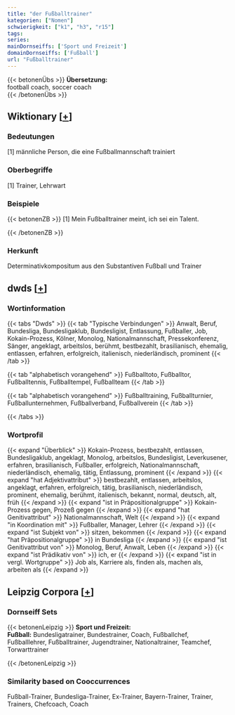 ```yaml
---
title: "der Fußballtrainer"
kategorien: ["Nomen"]
schwierigkeit: ["k1", "h3", "r15"]
tags:
series:
mainDornseiffs: ['Sport und Freizeit']
domainDornseiffs: ['Fußball']
url: "Fußballtrainer"
---
```


{{< betonenÜbs >}}
**Übersetzung:**  
football coach, soccer coach  
{{< /betonenÜbs >}}

## Wiktionary [[+](https://de.wiktionary.org/wiki/Fußballtrainer)]

### Bedeutungen
[1] männliche Person, die eine Fußballmannschaft trainiert  

### Oberbegriffe
[1] Trainer, Lehrwart  

### Beispiele
{{< betonenZB >}}
[1] Mein Fußballtrainer meint, ich sei ein Talent.  

{{< /betonenZB >}}
### Herkunft
Determinativkompositum aus den Substantiven Fußball und Trainer  



## dwds [[+](https://www.dwds.de/wb/Fußballtrainer)]

### Wortinformation
{{< tabs "Dwds" >}}
{{< tab "Typische Verbindungen" >}}
Anwalt, Beruf, Bundesliga, Bundesligaklub, Bundesligist, Entlassung, Fußballer, Job, Kokain-Prozess, Kölner, Monolog, Nationalmannschaft, Pressekonferenz, Sänger, angeklagt, arbeitslos, berühmt, bestbezahlt, brasilianisch, ehemalig, entlassen, erfahren, erfolgreich, italienisch, niederländisch, prominent
{{< /tab >}}

{{< tab "alphabetisch vorangehend" >}}
Fußballtoto, Fußballtor, Fußballtennis, Fußballtempel, Fußballteam
{{< /tab >}}

{{< tab "alphabetisch vorangehend" >}}
Fußballtraining, Fußballturnier, Fußballunternehmen, Fußballverband, Fußballverein
{{< /tab >}}

{{< /tabs >}}

### Wortprofil
{{< expand "Überblick" >}} Kokain-Prozess, bestbezahlt, entlassen, Bundesligaklub, angeklagt, Monolog, arbeitslos, Bundesligist, Leverkusener, erfahren, brasilianisch, Fußballer, erfolgreich, Nationalmannschaft, niederländisch, ehemalig, tätig, Entlassung, prominent {{< /expand >}}
{{< expand "hat Adjektivattribut" >}} bestbezahlt, entlassen, arbeitslos, angeklagt, erfahren, erfolgreich, tätig, brasilianisch, niederländisch, prominent, ehemalig, berühmt, italienisch, bekannt, normal, deutsch, alt, früh {{< /expand >}}
{{< expand "ist in Präpositionalgruppe" >}} Kokain-Prozess gegen, Prozeß gegen {{< /expand >}}
{{< expand "hat Genitivattribut" >}} Nationalmannschaft, Welt {{< /expand >}}
{{< expand "in Koordination mit" >}} Fußballer, Manager, Lehrer {{< /expand >}}
{{< expand "ist Subjekt von" >}} sitzen, bekommen {{< /expand >}}
{{< expand "hat Präpositionalgruppe" >}} in Bundesliga {{< /expand >}}
{{< expand "ist Genitivattribut von" >}} Monolog, Beruf, Anwalt, Leben {{< /expand >}}
{{< expand "ist Prädikativ von" >}} ich, er {{< /expand >}}
{{< expand "ist in vergl. Wortgruppe" >}} Job als, Karriere als, finden als, machen als, arbeiten als {{< /expand >}}

## Leipzig Corpora [[+](https://corpora.uni-leipzig.de/en/res?word=Fußballtrainer&corpusId=deu_newscrawl-public_2018)]

### Dornseiff Sets
{{< betonenLeipzig >}}
**Sport und Freizeit:**  
**Fußball:** Bundesligatrainer, Bundestrainer, Coach, Fußballchef, Fußballlehrer, Fußballtrainer, Jugendtrainer, Nationaltrainer, Teamchef, Torwarttrainer  

{{< /betonenLeipzig >}}

### Similarity based on Cooccurrences
Fußball-Trainer, Bundesliga-Trainer, Ex-Trainer, Bayern-Trainer, Trainer, Trainers, Chefcoach, Coach

